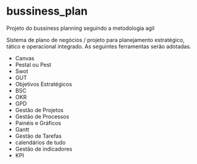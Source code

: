 # bussiness_plan
Projeto do bussiness planning seguindo a metodologia agil

Sistema de plano de negócios / projeto para planejamento estratégico, tático e operacional integrado. As seguintes ferramentas serão adotadas.

* Canvas
* Pestal ou Pest
* Swot
* GUT
* Objetivos Estratégicos
* BSC
* OKR
* GPD
* Gestão de Projetos
* Gestão de Processos
* Painéis e Gráficos
* Gantt
* Gestão de Tarefas
* calendários de tudo
* Gestão de indicadores
* KPI
